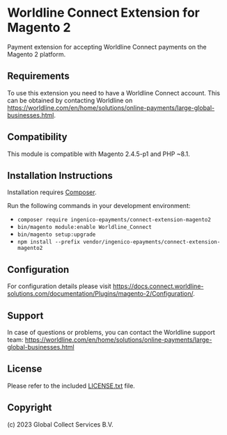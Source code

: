 # Worldline Connect Extension for Magento 2

Payment extension for accepting Worldline Connect payments on the Magento 2 platform.

## Requirements

To use this extension you need to have a Worldline Connect account. This can be obtained by contacting Worldline on <https://worldline.com/en/home/solutions/online-payments/large-global-businesses.html>.

## Compatibility

This module is compatible with Magento 2.4.5-p1 and PHP ~8.1.

## Installation Instructions

Installation requires [Composer](https://getcomposer.org).

Run the following commands in your development environment:
* `composer require ingenico-epayments/connect-extension-magento2`
* `bin/magento module:enable Worldline_Connect`
* `bin/magento setup:upgrade`
* `npm install --prefix vendor/ingenico-epayments/connect-extension-magento2`

## Configuration

For configuration details please visit <https://docs.connect.worldline-solutions.com/documentation/Plugins/magento-2/Configuration/>.

## Support

In case of questions or problems, you can contact the Worldline support team: <https://worldline.com/en/home/solutions/online-payments/large-global-businesses.html>

## License

Please refer to the included [LICENSE.txt](LICENSE.txt) file.

## Copyright

(c) 2023 Global Collect Services B.V.

